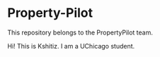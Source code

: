 # Property-Pilot

This repository belongs to the PropertyPilot team.

Hi! This is Kshitiz. I am a UChicago student.